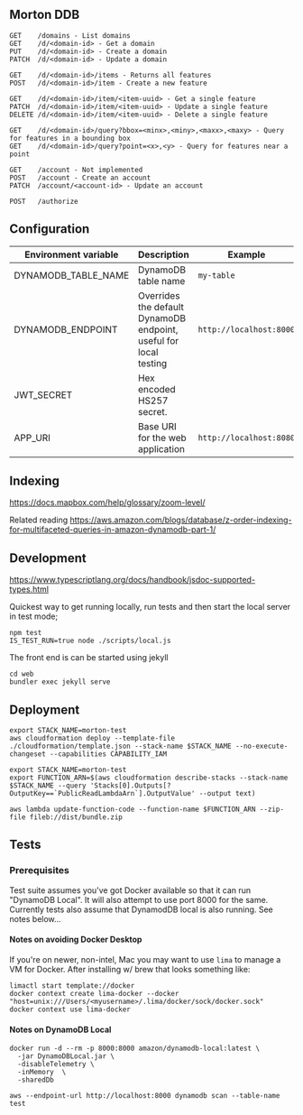 ## Morton DDB

```
GET    /domains - List domains
GET    /d/<domain-id> - Get a domain
PUT    /d/<domain-id> - Create a domain
PATCH  /d/<domain-id> - Update a domain

GET    /d/<domain-id>/items - Returns all features
POST   /d/<domain-id>/item - Create a new feature

GET    /d/<domain-id>/item/<item-uuid> - Get a single feature
PATCH  /d/<domain-id>/item/<item-uuid> - Update a single feature
DELETE /d/<domain-id>/item/<item-uuid> - Delete a single feature

GET    /d/<domain-id>/query?bbox=<minx>,<miny>,<maxx>,<maxy> - Query for features in a bounding box
GET    /d/<domain-id>/query?point=<x>,<y> - Query for features near a point

GET    /account - Not implemented
POST   /account - Create an account
PATCH  /account/<account-id> - Update an account

POST   /authorize
```

## Configuration

| Environment variable | Description                                                       | Example                 |
| -------------------- | ----------------------------------------------------------------- | ----------------------- |
| DYNAMODB_TABLE_NAME  | DynamoDB table name                                               | `my-table`              |
| DYNAMODB_ENDPOINT    | Overrides the default DynamoDB endpoint, useful for local testing | `http://localhost:8000` |
| JWT_SECRET           | Hex encoded HS257 secret.                                         |                         |
| APP_URI              | Base URI for the web application                                  | `http://localhost:8080` |

## Indexing

https://docs.mapbox.com/help/glossary/zoom-level/

Related reading https://aws.amazon.com/blogs/database/z-order-indexing-for-multifaceted-queries-in-amazon-dynamodb-part-1/

## Development

https://www.typescriptlang.org/docs/handbook/jsdoc-supported-types.html

Quickest way to get running locally, run tests and then start the local server
in test mode;

```
npm test
IS_TEST_RUN=true node ./scripts/local.js
```

The front end is can be started using jekyll

```
cd web
bundler exec jekyll serve
```

## Deployment

```
export STACK_NAME=morton-test
aws cloudformation deploy --template-file ./cloudformation/template.json --stack-name $STACK_NAME --no-execute-changeset --capabilities CAPABILITY_IAM

export STACK_NAME=morton-test
export FUNCTION_ARN=$(aws cloudformation describe-stacks --stack-name $STACK_NAME --query 'Stacks[0].Outputs[?OutputKey==`PublicReadLambdaArn`].OutputValue' --output text)

aws lambda update-function-code --function-name $FUNCTION_ARN --zip-file fileb://dist/bundle.zip
```

## Tests

### Prerequisites

Test suite assumes you've got Docker available so that it can run "DynamoDB Local". It will also attempt to use port 8000 for the same. Currently tests also assume that DynamodDB local is also running. See notes below...

#### Notes on avoiding Docker Desktop

If you're on newer, non-intel, Mac you may want to use `lima` to manage a VM for Docker. After installing w/ brew that looks something like:

```
limactl start template://docker
docker context create lima-docker --docker "host=unix:///Users/<myusername>/.lima/docker/sock/docker.sock"
docker context use lima-docker
```

#### Notes on DynamoDB Local

```
docker run -d --rm -p 8000:8000 amazon/dynamodb-local:latest \
  -jar DynamoDBLocal.jar \
  -disableTelemetry \
  -inMemory  \
  -sharedDb
```

`aws --endpoint-url http://localhost:8000 dynamodb scan --table-name test`
